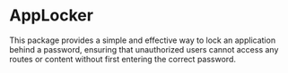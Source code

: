 # AppLocker
This package provides a simple and effective way to lock an application behind a password, ensuring that unauthorized users cannot access any routes or content without first entering the correct password.
